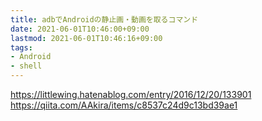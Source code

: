 ```yaml
---
title: adbでAndroidの静止画・動画を取るコマンド
date: 2021-06-01T10:46:00+09:00
lastmod: 2021-06-01T10:46:16+09:00
tags:
- Android
- shell
---
```


<https://littlewing.hatenablog.com/entry/2016/12/20/133901>
<https://qiita.com/AAkira/items/c8537c24d9c13bd39ae1>
